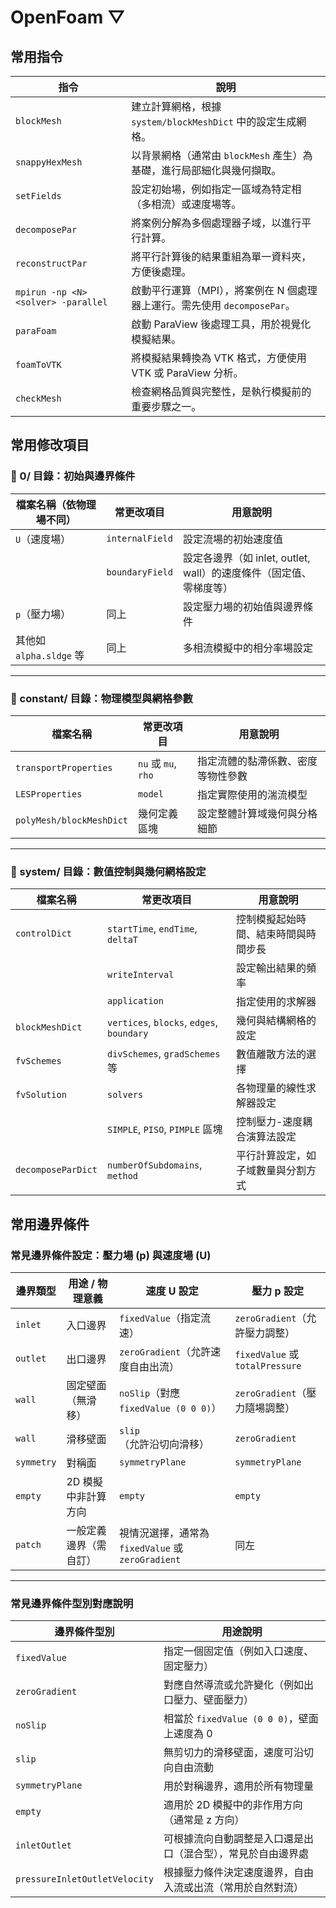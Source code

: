 # **OpenFoam ▽**
## 常用指令

| 指令         | 說明                                                                 |
|--------------|----------------------------------------------------------------------|
| `blockMesh`  | 建立計算網格，根據 `system/blockMeshDict` 中的設定生成網格。            |
| `snappyHexMesh` | 以背景網格（通常由 `blockMesh` 產生）為基礎，進行局部細化與幾何擷取。     |
| `setFields`  | 設定初始場，例如指定一區域為特定相（多相流）或速度場等。                   |
| `decomposePar` | 將案例分解為多個處理器子域，以進行平行計算。                           |
| `reconstructPar` | 將平行計算後的結果重組為單一資料夾，方便後處理。                     |
| `mpirun -np <N> <solver> -parallel`   | 啟動平行運算（MPI），將案例在 N 個處理器上運行。需先使用 `decomposePar`。|
| `paraFoam`   | 啟動 ParaView 後處理工具，用於視覺化模擬結果。                          |
| `foamToVTK`  | 將模擬結果轉換為 VTK 格式，方便使用 VTK 或 ParaView 分析。                |
| `checkMesh`  | 檢查網格品質與完整性，是執行模擬前的重要步驟之一。                        |

## 常用修改項目

### 📁 0/ 目錄：初始與邊界條件

| 檔案名稱（依物理場不同） | 常更改項目      | 用意說明                                                   |
|--------------------------|-----------------|------------------------------------------------------------|
| `U`（速度場）            | `internalField` | 設定流場的初始速度值                                        |
|                          | `boundaryField` | 設定各邊界（如 inlet, outlet, wall）的速度條件（固定值、零梯度等） |
| `p`（壓力場）            | 同上            | 設定壓力場的初始值與邊界條件                                |
| 其他如 `alpha.sldge` 等  | 同上            | 多相流模擬中的相分率場設定                                  |

---

### 📁 constant/ 目錄：物理模型與網格參數

| 檔案名稱           | 常更改項目         | 用意說明                                                     |
|--------------------|--------------------|--------------------------------------------------------------|
| `transportProperties` | `nu` 或 `mu`, `rho` | 指定流體的黏滯係數、密度等物性參數                           |
| `LESProperties` | `model`          | 指定實際使用的湍流模型        |
| `polyMesh/blockMeshDict` | 幾何定義區塊         | 設定整體計算域幾何與分格細節                                 |

---

### 📁 system/ 目錄：數值控制與幾何網格設定

| 檔案名稱         | 常更改項目           | 用意說明                                                   |
|------------------|----------------------|------------------------------------------------------------|
| `controlDict`    | `startTime`, `endTime`, `deltaT` | 控制模擬起始時間、結束時間與時間步長                   |
|                  | `writeInterval`       | 設定輸出結果的頻率                                        |
|                  | `application`         | 指定使用的求解器                                          |
| `blockMeshDict`  | `vertices`, `blocks`, `edges`, `boundary` | 幾何與結構網格的設定                             |
| `fvSchemes`      | `divSchemes`, `gradSchemes` 等 | 數值離散方法的選擇                                       |
| `fvSolution`     | `solvers`             | 各物理量的線性求解器設定                                  |
|                  | `SIMPLE`, `PISO`, `PIMPLE` 區塊 | 控制壓力-速度耦合演算法設定                              |
| `decomposeParDict` | `numberOfSubdomains`, `method` | 平行計算設定，如子域數量與分割方式                      |

## 常用邊界條件
###  常見邊界條件設定：壓力場 (p) 與速度場 (U)

| 邊界類型   | 用途 / 物理意義     | 速度 U 設定                         | 壓力 p 設定                         |
|------------|----------------------|--------------------------------------|--------------------------------------|
| `inlet`    | 入口邊界              | `fixedValue`（指定流速）            | `zeroGradient`（允許壓力調整）      |
| `outlet`   | 出口邊界              | `zeroGradient`（允許速度自由出流）  | `fixedValue` 或 `totalPressure`      |
| `wall`     | 固定壁面（無滑移）    | `noSlip`（對應 `fixedValue (0 0 0)`） | `zeroGradient`（壓力隨場調整）       |
| `wall`     | 滑移壁面  | `slip`（允許沿切向滑移）            | `zeroGradient`                       |
| `symmetry` | 對稱面                | `symmetryPlane`                     | `symmetryPlane`                      |
| `empty`    | 2D 模擬中非計算方向   | `empty`                             | `empty`                              |
| `patch`    | 一般定義邊界（需自訂）| 視情況選擇，通常為 `fixedValue` 或 `zeroGradient` | 同左                                  |

---

###  常見邊界條件型別對應說明

| 邊界條件型別      | 用途說明                                                             |
|-------------------|----------------------------------------------------------------------|
| `fixedValue`      | 指定一個固定值（例如入口速度、固定壓力）                             |
| `zeroGradient`    | 對應自然導流或允許變化（例如出口壓力、壁面壓力）                     |
| `noSlip`          | 相當於 `fixedValue (0 0 0)`，壁面上速度為 0                           |
| `slip`            | 無剪切力的滑移壁面，速度可沿切向自由流動                            |
| `symmetryPlane`   | 用於對稱邊界，適用於所有物理量                                       |
| `empty`           | 適用於 2D 模擬中的非作用方向（通常是 z 方向）                        |
| `inletOutlet`     | 可根據流向自動調整是入口還是出口（混合型），常見於自由邊界處        |
| `pressureInletOutletVelocity` | 根據壓力條件決定速度邊界，自由入流或出流（常用於自然對流） |





